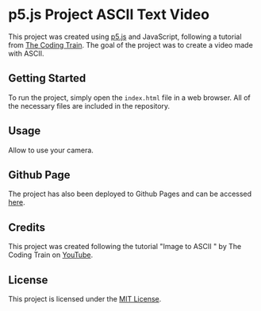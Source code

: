 # p5.js Project ASCII Text Video

This project was created using [p5.js](https://p5js.org/) and JavaScript, following a tutorial from [The Coding Train](https://www.youtube.com/channel/UCvjgXvBlbQiydffZU7m1_aw). The goal of the project was to create a video made with ASCII.

## Getting Started
To run the project, simply open the `index.html` file in a web browser. All of the necessary files are included in the repository.

## Usage
Allow to use your camera.

## Github Page
The project has also been deployed to Github Pages and can be accessed [here](https://zewela.github.io/ps_ASCII_Text_Video/).

## Credits
This project was created following the tutorial "Image to ASCII " by The Coding Train on [YouTube](https://www.youtube.com/watch?time_continue=1256&v=55iwMYv8tGI).

## License
This project is licensed under the [MIT License](https://opensource.org/licenses/MIT).
